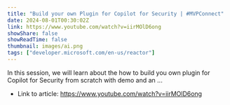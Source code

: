 ```yaml
---
title: "Build your own Plugin for Copilot for Security | #MVPConnect"
date: 2024-08-01T00:30:02Z
link: https://www.youtube.com/watch?v=iirMOlD6ong
showShare: false
showReadTime: false
thumbnail: images/ai.png
tags: ["developer.microsoft.com/en-us/reactor"]
---
```

In this session, we will learn about the how to build you own plugin for Copilot for Security from scratch with demo and an ...

- Link to article: https://www.youtube.com/watch?v=iirMOlD6ong